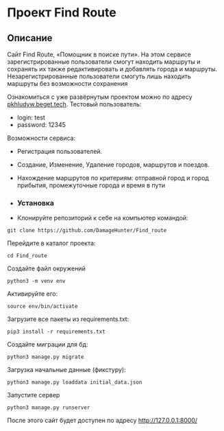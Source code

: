 # Проект Find Route

## Описание

Cайт Find Route, «Помощник в поиске пути». На этом сервисе зарегистрированные пользователи смогут находить маршруты и
сохранять их также редактивировать и добавлять города и маршруты. Незарегистрированные пользователи смогуть лишь
находить маршруты без возможности сохранения

Ознакомиться с уже развёрнутым проектом можно по адресу [pkhludyw.beget.tech](http://pkhludyw.beget.tech). Тестовый пользователь:

- login: test
- password: 12345

Возможности сервиса:

- Регистрация пользователей.
- Создание, Изменение, Удаление городов, маршрутов и поездов.
- Нахождение маршрутов по критериям: отправной город и город прибытия, промежуточные города и время в пути

- ### Установка

- Клонируйте репозиторий к себе на компьютер командой:

```
git clone https://github.com/DamageHunter/Find_route
```

Перейдите в каталог проекта:

```
cd Find_route
```

Создайте файл окружений

```
python3 -m venv env
```

Активируйте его:

```
source env/bin/activate
```

Загрузите все пакеты из requirements.txt:

```
pip3 install -r requirements.txt
```
Создайте миграции для бд:

```
python3 manage.py migrate
```

Загрузка начальные данные (фикстуру):

```
python3 manage.py loaddata initial_data.json
```

Запустите сервер
```
python3 manage.py runserver
```

После этого сайт будет доступен по адресу http://127.0.0.1:8000/
